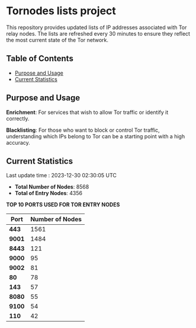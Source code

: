 # Tornodes lists project

This repository provides updated lists of IP addresses associated with Tor relay nodes. The lists are refreshed every 30 minutes to ensure they reflect the most current state of the Tor network.

## Table of Contents

- [Purpose and Usage](#purpose-and-usage)
- [Current Statistics](#current-statistics)


## Purpose and Usage

**Enrichment**: For services that wish to allow Tor traffic or identify it correctly.

**Blacklisting**: For those who want to block or control Tor traffic, understanding which IPs belong to Tor can be a starting point with a high accuracy.

## Current Statistics

Last update time : 2023-12-30 02:30:05 UTC

- **Total Number of Nodes**: 8568
- **Total of Entry Nodes**: 4356

**TOP 10 PORTS USED FOR TOR ENTRY NODES**

| **Port** | **Number of Nodes** |
|------|-----------------|
| **443**   | 1561  |
| **9001**   | 1484  |
| **8443**   | 121  |
| **9000**   | 95  |
| **9002**   | 81  |
| **80**   | 78  |
| **143**   | 57  |
| **8080**   | 55  |
| **9100**   | 54  |
| **110**   | 42  |

